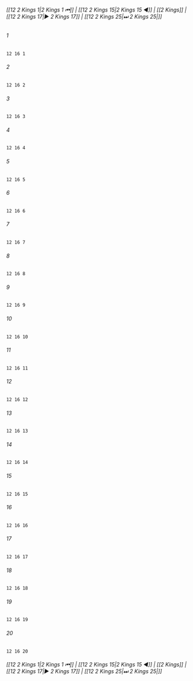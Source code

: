 
###### [[12 2 Kings 1|2 Kings 1 ⏮]] | [[12 2 Kings 15|2 Kings 15 ◀]] | [[2 Kings]] | [[12 2 Kings 17|▶ 2 Kings 17]] | [[12 2 Kings 25|⏭ 2 Kings 25|]]

###### 1
``` verse
12 16 1 
```
###### 2
``` verse
12 16 2 
```
###### 3
``` verse
12 16 3 
```
###### 4
``` verse
12 16 4 
```
###### 5
``` verse
12 16 5 
```
###### 6
``` verse
12 16 6 
```
###### 7
``` verse
12 16 7 
```
###### 8
``` verse
12 16 8 
```
###### 9
``` verse
12 16 9 
```
###### 10
``` verse
12 16 10 
```
###### 11
``` verse
12 16 11 
```
###### 12
``` verse
12 16 12 
```
###### 13
``` verse
12 16 13 
```
###### 14
``` verse
12 16 14 
```
###### 15
``` verse
12 16 15 
```
###### 16
``` verse
12 16 16 
```
###### 17
``` verse
12 16 17 
```
###### 18
``` verse
12 16 18 
```
###### 19
``` verse
12 16 19 
```
###### 20
``` verse
12 16 20 
```

###### [[12 2 Kings 1|2 Kings 1 ⏮]] | [[12 2 Kings 15|2 Kings 15 ◀]] | [[2 Kings]] | [[12 2 Kings 17|▶ 2 Kings 17]] | [[12 2 Kings 25|⏭ 2 Kings 25|]]


